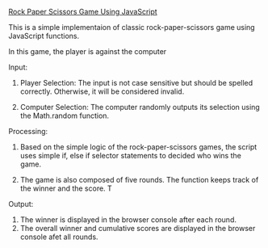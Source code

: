 [Rock Paper Scissors Game Using JavaScript](https://wilmir.github.io/rock-paper-scissors/)

This is a simple implementaion of classic rock-paper-scissors game using JavaScript functions.

In this game, the player is against the computer

Input:
1. Player Selection: The input is not case sensitive but should be spelled correctly. Otherwise, it will be considered invalid.

2. Computer Selection: The computer randomly outputs its selection using the Math.random function.

Processing:
1. Based on the simple logic of the rock-paper-scissors games, the script uses simple if, else if selector statements to decided who wins the game. 

2. The game is also composed of five rounds.  The function keeps track of the winner and the score. T

Output:
1. The winner is displayed in the browser console after each round.
2. The overall winner and cumulative scores are displayed in the browser console afet all rounds.
